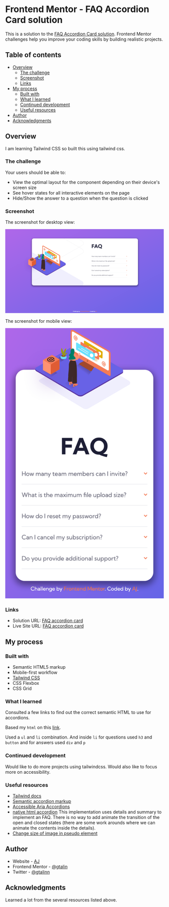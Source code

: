 # Frontend Mentor - FAQ Accordion Card solution

This is a solution to the [FAQ Accordion Card solution](https://www.frontendmentor.io/challenges/faq-accordion-card-XlyjD0Oam). Frontend Mentor challenges help you improve your coding skills by building realistic projects.

## Table of contents

- [Overview](#overview)
  - [The challenge](#the-challenge)
  - [Screenshot](#screenshot)
  - [Links](#links)
- [My process](#my-process)
  - [Built with](#built-with)
  - [What I learned](#what-i-learned)
  - [Continued development](#continued-development)
  - [Useful resources](#useful-resources)
- [Author](#author)
- [Acknowledgments](#acknowledgments)

## Overview

I am learning Tailwind CSS so built this using tailwind css.

### The challenge

Your users should be able to:

- View the optimal layout for the component depending on their device's screen size
- See hover states for all interactive elements on the page
- Hide/Show the answer to a question when the question is clicked

### Screenshot

The screenshot for desktop view:

![](./screenshot-desktop.png)

The screenshot for mobile view:

![](./screenshot-mobile.png)

### Links

- Solution URL: [FAQ accordion card](https://github.com/gtalin/front-end-mentor/faq-accordion-card)
- Live Site URL: [FAQ accordion card](https://gtalin.github.io/front-end-mentor/faq-accordion-card)

## My process

### Built with

- Semantic HTML5 markup
- Mobile-first workflow
- [Tailwind CSS](https://tailwindcss.com/)
- CSS Flexbox
- CSS Grid

### What I learned

Consulted a few links to find out the correct semantic HTML to use for accordions.

Based my `html` on this [link](https://www.sarasoueidan.com/blog/accordion-markup/).

Used a `ul` and `li` combination.
And inside `li` for questions used `h3` and `button` and for answers used `div` and `p`

### Continued development

Would like to do more projects using tailwindcss. Would also like to focus more on accessibility.

### Useful resources

- [Tailwind docs](https://tailwindcss.com/docs/)
- [Semantic accordion markup](https://www.sarasoueidan.com/blog/accordion-markup/)
- [Accessible Aria Accordions](https://www.scottohara.me/blog/2017/10/25/accordion-release.html)
- [native html accordion](https://nikitahl.com/native-html-accordion) This implementation uses details and summary to implement an FAQ. There is no way to add animate the transition of the open and closed states (there are some work arounds where we can animate the contents inside the details).
- [Change size of image in pseudo element](https://stackoverflow.com/questions/8977957/can-i-change-the-height-of-an-image-in-css-before-after-pseudo-elements)

## Author

- Website - [AJ](https://github.com/gtalin)
- Frontend Mentor - [@gtalin](https://www.frontendmentor.io/profile/gtalin)
- Twitter - [@gtalinn](https://twitter.com/gtalinn)

## Acknowledgments

Learned a lot from the several resources listed above.
